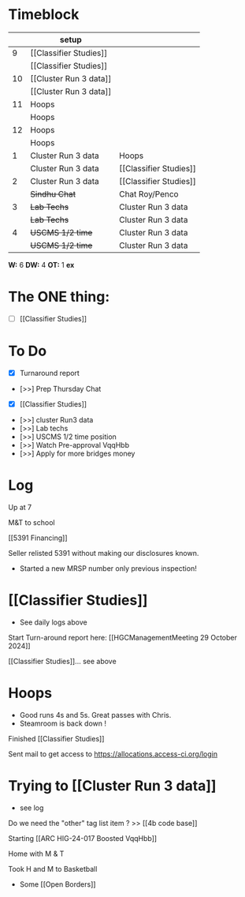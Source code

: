 # Timeblock

|     | setup                  |                        |
| --- | ---------------------- | ---------------------- |
| 9   | [[Classifier Studies]] |                        |
|     | [[Classifier Studies]] |                        |
| 10  | [[Cluster Run 3 data]] |                        |
|     | [[Cluster Run 3 data]] |                        |
| 11  | Hoops                  |                        |
|     | Hoops                  |                        |
| 12  | Hoops                  |                        |
|     | Hoops                  |                        |
| 1   | Cluster Run 3 data     | Hoops                  |
|     | Cluster Run 3 data     | [[Classifier Studies]] |
| 2   | Cluster Run 3 data     | [[Classifier Studies]] |
|     | ~~Sindhu Chat~~        | Chat Roy/Penco         |
| 3   | ~~Lab Techs~~          | Cluster Run 3 data     |
|     | ~~Lab Techs~~          | Cluster Run 3 data     |
| 4   | ~~USCMS 1/2 time~~     | Cluster Run 3 data     |
|     | ~~USCMS 1/2 time~~     | Cluster Run 3 data     |

**W:** 6 
**DW:** 4
**OT:** 1
**ex** 

# The ONE thing: 
- [ ] [[Classifier Studies]]


# To Do
- [x] Turnaround report
- [>>] Prep Thursday Chat
- [x] [[Classifier Studies]]
- [>>] cluster Run3 data
- [>>] Lab techs
- [>>] USCMS 1/2 time position
- [>>] Watch Pre-approval VqqHbb
- [>>] Apply for more bridges money


# Log

Up at 7

M&T to school

[[5391 Financing]]

Seller relisted 5391 without making our disclosures known.  
- Started a new MRSP number only previous inspection!

# [[Classifier Studies]]
- See daily logs above

Start Turn-around report here:
[[HGCManagementMeeting 29 October 2024]]

[[Classifier Studies]]... see above

# Hoops 
- Good runs 4s and 5s.  Great passes with Chris.
- Steamroom is back down !

Finished [[Classifier Studies]] 

Sent mail to get access to https://allocations.access-ci.org/login

# Trying to [[Cluster Run 3 data]]
- see log

Do we need the "other" tag list item ? >> [[4b code base]]

Starting [[ARC HIG-24-017 Boosted VqqHbb]]

Home with M & T 

Took H and M to Basketball
- Some [[Open Borders]]

